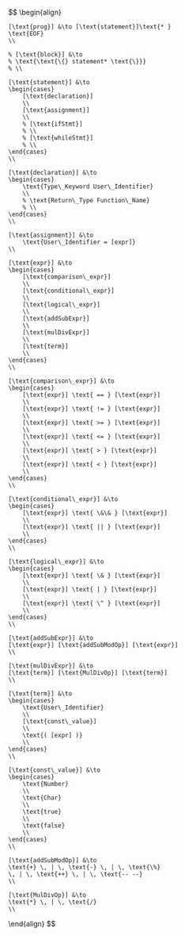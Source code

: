 $$
\begin{align}

    [\text{prog}] &\to [\text{statement}]\text{* }
    \text{EOF}
    \\

    % [\text{block}] &\to
    % \text{\text{\{} statement* \text{\}}}
    % \\

    [\text{statement}] &\to
    \begin{cases}
        [\text{declaration}]
        \\
        [\text{assignment}]
        \\
        % [\text{ifStmt}]
        % \\
        % [\text{whileStmt}]
        % \\
    \end{cases}
    \\

    [\text{declaration}] &\to
    \begin{cases}
        \text{Type\_Keyword User\_Identifier}
        \\
        % \text{Return\_Type Function\_Name}
        % \\
    \end{cases}
    \\

    [\text{assignment}] &\to
        \text{User\_Identifier = [expr]}
    \\

    [\text{expr}] &\to
    \begin{cases}
        [\text{comparison\_expr}]
        \\
        [\text{conditional\_expr}]
        \\
        [\text{logical\_expr}]
        \\
        [\text{addSubExpr}]
        \\
        [\text{mulDivExpr}]
        \\
        [\text{term}]
        \\
    \end{cases}
    \\

    [\text{comparison\_expr}] &\to
    \begin{cases}
        [\text{expr}] \text{ == } [\text{expr}]
        \\
        [\text{expr}] \text{ != } [\text{expr}]
        \\
        [\text{expr}] \text{ >= } [\text{expr}]
        \\
        [\text{expr}] \text{ <= } [\text{expr}]
        \\
        [\text{expr}] \text{ > } [\text{expr}]
        \\
        [\text{expr}] \text{ < } [\text{expr}]
        \\
    \end{cases}
    \\

    [\text{conditional\_expr}] &\to
    \begin{cases}
        [\text{expr}] \text{ \&\& } [\text{expr}]
        \\
        [\text{expr}] \text{ || } [\text{expr}]
        \\
    \end{cases}
    \\

    [\text{logical\_expr}] &\to
    \begin{cases}
        [\text{expr}] \text{ \& } [\text{expr}]
        \\
        [\text{expr}] \text{ | } [\text{expr}]
        \\
        [\text{expr}] \text{ \^ } [\text{expr}]
        \\
    \end{cases}
    \\

    [\text{addSubExpr}] &\to
    [\text{expr}] [\text{addSubModOp}] [\text{expr}]
    \\

    [\text{mulDivExpr}] &\to
    [\text{term}] [\text{MulDivOp}] [\text{term}]
    \\

    [\text{term}] &\to
    \begin{cases}
        \text{User\_Identifier}
        \\
        [\text{const\_value}]
        \\
        \text{( [expr] )}
        \\
    \end{cases}
    \\

    [\text{const\_value}] &\to
    \begin{cases}
        \text{Number}
        \\
        \text{Char}
        \\
        \text{true}
        \\
        \text{false}
        \\
    \end{cases}
    \\

    [\text{addSubModOp}] &\to
    \text{+} \, | \, \text{-} \, | \, \text{\%}
    \, | \, \text{++} \, | \, \text{-- --}
    \\
    
    [\text{MulDivOp}] &\to
    \text{*} \, | \, \text{/}
    \\

\end{align}
$$
